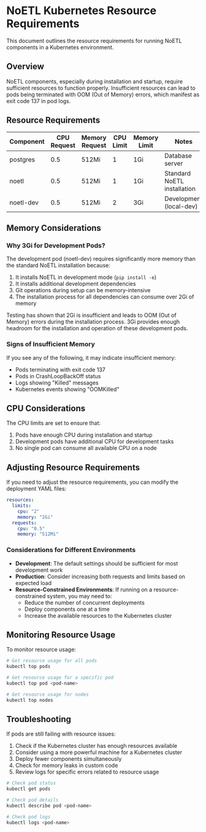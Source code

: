 # NoETL Kubernetes Resource Requirements

This document outlines the resource requirements for running NoETL components in a Kubernetes environment.

## Overview

NoETL components, especially during installation and startup, require sufficient resources to function properly. Insufficient resources can lead to pods being terminated with OOM (Out of Memory) errors, which manifest as exit code 137 in pod logs.

## Resource Requirements

| Component | CPU Request | Memory Request | CPU Limit | Memory Limit | Notes |
|-----------|-------------|----------------|-----------|--------------|-------|
| postgres  | 0.5         | 512Mi          | 1         | 1Gi          | Database server |
| noetl     | 0.5         | 512Mi          | 1         | 1Gi          | Standard NoETL installation |
| noetl-dev | 0.5         | 512Mi          | 2         | 3Gi          | Development (local-dev) |

## Memory Considerations

### Why 3Gi for Development Pods?

The development pod (noetl-dev) requires significantly more memory than the standard NoETL installation because:

1. It installs NoETL in development mode (`pip install -e`)
2. It installs additional development dependencies 
3. Git operations during setup can be memory-intensive
4. The installation process for all dependencies can consume over 2Gi of memory

Testing has shown that 2Gi is insufficient and leads to OOM (Out of Memory) errors during the installation process. 3Gi provides enough headroom for the installation and operation of these development pods.

### Signs of Insufficient Memory

If you see any of the following, it may indicate insufficient memory:

- Pods terminating with exit code 137
- Pods in CrashLoopBackOff status
- Logs showing "Killed" messages
- Kubernetes events showing "OOMKilled"

## CPU Considerations

The CPU limits are set to ensure that:

1. Pods have enough CPU during installation and startup
2. Development pods have additional CPU for development tasks
3. No single pod can consume all available CPU on a node

## Adjusting Resource Requirements

If you need to adjust the resource requirements, you can modify the deployment YAML files:

```yaml
resources:
  limits:
    cpu: "2"
    memory: "2Gi"
  requests:
    cpu: "0.5"
    memory: "512Mi"
```

### Considerations for Different Environments

- **Development**: The default settings should be sufficient for most development work
- **Production**: Consider increasing both requests and limits based on expected load
- **Resource-Constrained Environments**: If running on a resource-constrained system, you may need to:
  - Reduce the number of concurrent deployments
  - Deploy components one at a time
  - Increase the available resources to the Kubernetes cluster

## Monitoring Resource Usage

To monitor resource usage:

```bash
# Get resource usage for all pods
kubectl top pods

# Get resource usage for a specific pod
kubectl top pod <pod-name>

# Get resource usage for nodes
kubectl top nodes
```

## Troubleshooting

If pods are still failing with resource issues:

1. Check if the Kubernetes cluster has enough resources available
2. Consider using a more powerful machine for a Kubernetes cluster
3. Deploy fewer components simultaneously
4. Check for memory leaks in custom code
5. Review logs for specific errors related to resource usage

```bash
# Check pod status
kubectl get pods

# Check pod details
kubectl describe pod <pod-name>

# Check pod logs
kubectl logs <pod-name>
```